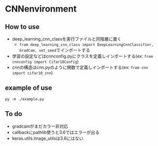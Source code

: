 # CNNenvironment
## How to use
- deep_learning_cnn_classを実行ファイルと同階層に置く
  - `from deep_learning_cnn_class import DeepLearningCnnClassifier, GradCam, set_seed`でインポートする
- 学習の設定などはcnnconfig.pyにクラスを定義しインポートする(ex: `from cnnconfig import Cifar10Config`)
- cnnの構造はcnn.pyのように関数で定義しインポートする(ex: `from cnn import cifar10_cnn`)

## example of use
`py -m ./example.py`

## To do
- gradcamがまだカラー非対応
- callbackにpathlib使うと3.6ではエラーが出る
- keras.utils.image_utilsは3.6にはない
